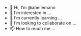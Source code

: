 - 👋 Hi, I’m @aheilemann
- 👀 I’m interested in ...
- 🌱 I’m currently learning ...
- 💞️ I’m looking to collaborate on ...
- 📫 How to reach me ...

<!---
aheilemann/aheilemann is a ✨ special ✨ repository because its `README.md` (this file) appears on your GitHub profile.
You can click the Preview link to take a look at your changes.
--->
